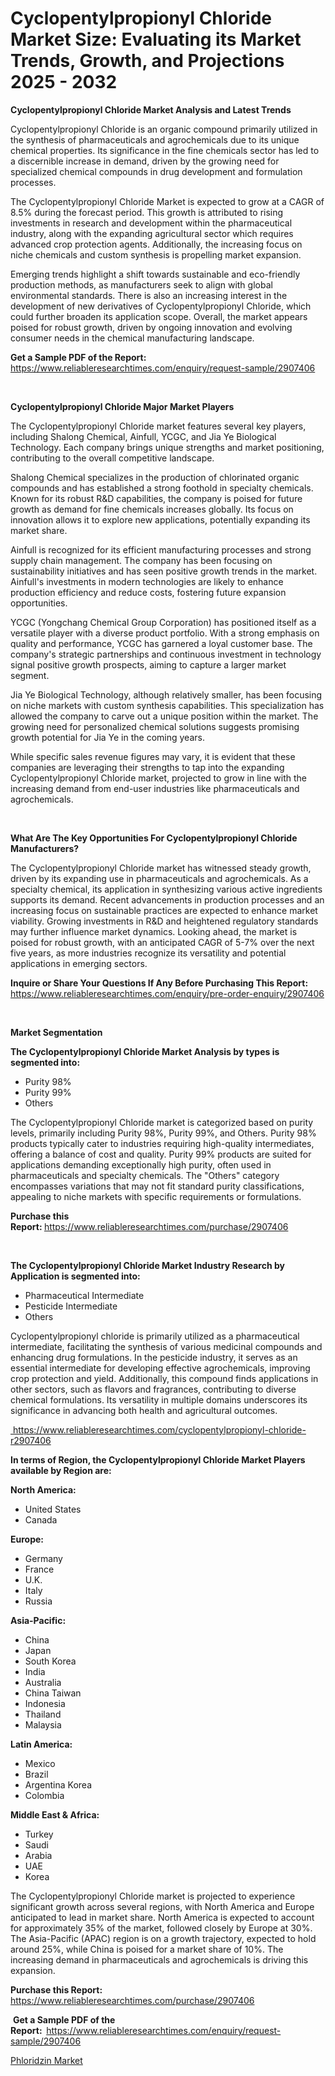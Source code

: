 <p><h1>Cyclopentylpropionyl Chloride Market Size: Evaluating its Market Trends, Growth, and Projections 2025 - 2032</h1></p><p><strong>Cyclopentylpropionyl Chloride Market Analysis and Latest Trends</strong></p>
<p><p>Cyclopentylpropionyl Chloride is an organic compound primarily utilized in the synthesis of pharmaceuticals and agrochemicals due to its unique chemical properties. Its significance in the fine chemicals sector has led to a discernible increase in demand, driven by the growing need for specialized chemical compounds in drug development and formulation processes.</p><p>The Cyclopentylpropionyl Chloride Market is expected to grow at a CAGR of 8.5% during the forecast period. This growth is attributed to rising investments in research and development within the pharmaceutical industry, along with the expanding agricultural sector which requires advanced crop protection agents. Additionally, the increasing focus on niche chemicals and custom synthesis is propelling market expansion.</p><p>Emerging trends highlight a shift towards sustainable and eco-friendly production methods, as manufacturers seek to align with global environmental standards. There is also an increasing interest in the development of new derivatives of Cyclopentylpropionyl Chloride, which could further broaden its application scope. Overall, the market appears poised for robust growth, driven by ongoing innovation and evolving consumer needs in the chemical manufacturing landscape.</p></p>
<p><strong>Get a Sample PDF of the Report:&nbsp;</strong> <a href="https://www.reliableresearchtimes.com/enquiry/request-sample/2907406?utm_campaign=3311&utm_medium=2&utm_source=Github&utm_content=ia&utm_term=12032025&utm_id=cyclopentylpropionyl-chloride">https://www.reliableresearchtimes.com/enquiry/request-sample/2907406</a></p>
<p>&nbsp;</p>
<p><strong>Cyclopentylpropionyl Chloride Major Market Players</strong></p>
<p><p>The Cyclopentylpropionyl Chloride market features several key players, including Shalong Chemical, Ainfull, YCGC, and Jia Ye Biological Technology. Each company brings unique strengths and market positioning, contributing to the overall competitive landscape.</p><p>Shalong Chemical specializes in the production of chlorinated organic compounds and has established a strong foothold in specialty chemicals. Known for its robust R&D capabilities, the company is poised for future growth as demand for fine chemicals increases globally. Its focus on innovation allows it to explore new applications, potentially expanding its market share.</p><p>Ainfull is recognized for its efficient manufacturing processes and strong supply chain management. The company has been focusing on sustainability initiatives and has seen positive growth trends in the market. Ainfull's investments in modern technologies are likely to enhance production efficiency and reduce costs, fostering future expansion opportunities.</p><p>YCGC (Yongchang Chemical Group Corporation) has positioned itself as a versatile player with a diverse product portfolio. With a strong emphasis on quality and performance, YCGC has garnered a loyal customer base. The company's strategic partnerships and continuous investment in technology signal positive growth prospects, aiming to capture a larger market segment.</p><p>Jia Ye Biological Technology, although relatively smaller, has been focusing on niche markets with custom synthesis capabilities. This specialization has allowed the company to carve out a unique position within the market. The growing need for personalized chemical solutions suggests promising growth potential for Jia Ye in the coming years.</p><p>While specific sales revenue figures may vary, it is evident that these companies are leveraging their strengths to tap into the expanding Cyclopentylpropionyl Chloride market, projected to grow in line with the increasing demand from end-user industries like pharmaceuticals and agrochemicals.</p></p>
<p>&nbsp;</p>
<p><strong>What Are The Key Opportunities For Cyclopentylpropionyl Chloride Manufacturers?</strong></p>
<p><p>The Cyclopentylpropionyl Chloride market has witnessed steady growth, driven by its expanding use in pharmaceuticals and agrochemicals. As a specialty chemical, its application in synthesizing various active ingredients supports its demand. Recent advancements in production processes and an increasing focus on sustainable practices are expected to enhance market viability. Growing investments in R&D and heightened regulatory standards may further influence market dynamics. Looking ahead, the market is poised for robust growth, with an anticipated CAGR of 5-7% over the next five years, as more industries recognize its versatility and potential applications in emerging sectors.</p></p>
<p><strong>Inquire or Share Your Questions If Any Before Purchasing This Report:</strong> <a href="https://www.reliableresearchtimes.com/enquiry/pre-order-enquiry/2907406?utm_campaign=3311&utm_medium=2&utm_source=Github&utm_content=ia&utm_term=12032025&utm_id=cyclopentylpropionyl-chloride">https://www.reliableresearchtimes.com/enquiry/pre-order-enquiry/2907406</a></p>
<p>&nbsp;</p>
<p><strong>Market Segmentation</strong></p>
<p><strong>The Cyclopentylpropionyl Chloride Market Analysis by types is segmented into:</strong></p>
<p><ul><li>Purity 98%</li><li>Purity 99%</li><li>Others</li></ul></p>
<p><p>The Cyclopentylpropionyl Chloride market is categorized based on purity levels, primarily including Purity 98%, Purity 99%, and Others. Purity 98% products typically cater to industries requiring high-quality intermediates, offering a balance of cost and quality. Purity 99% products are suited for applications demanding exceptionally high purity, often used in pharmaceuticals and specialty chemicals. The "Others" category encompasses variations that may not fit standard purity classifications, appealing to niche markets with specific requirements or formulations.</p></p>
<p><strong>Purchase this Report:&nbsp;</strong><a href="https://www.reliableresearchtimes.com/purchase/2907406?utm_campaign=3311&utm_medium=2&utm_source=Github&utm_content=ia&utm_term=12032025&utm_id=cyclopentylpropionyl-chloride">https://www.reliableresearchtimes.com/purchase/2907406</a></p>
<p>&nbsp;</p>
<p><strong>The Cyclopentylpropionyl Chloride Market Industry Research by Application is segmented into:</strong></p>
<p><ul><li>Pharmaceutical Intermediate</li><li>Pesticide Intermediate</li><li>Others</li></ul></p>
<p><p>Cyclopentylpropionyl chloride is primarily utilized as a pharmaceutical intermediate, facilitating the synthesis of various medicinal compounds and enhancing drug formulations. In the pesticide industry, it serves as an essential intermediate for developing effective agrochemicals, improving crop protection and yield. Additionally, this compound finds applications in other sectors, such as flavors and fragrances, contributing to diverse chemical formulations. Its versatility in multiple domains underscores its significance in advancing both health and agricultural outcomes.</p></p>
<p><a href="https://www.reliableresearchtimes.com/cyclopentylpropionyl-chloride-r2907406?utm_campaign=3311&utm_medium=2&utm_source=Github&utm_content=ia&utm_term=12032025&utm_id=cyclopentylpropionyl-chloride">&nbsp;https://www.reliableresearchtimes.com/cyclopentylpropionyl-chloride-r2907406</a></p>
<p><strong>In terms of Region, the Cyclopentylpropionyl Chloride Market Players available by Region are:</strong></p>
<p>
    <p> <strong> North America: </strong>
        <ul>
            <li>United States</li>
            <li>Canada</li>
        </ul>
        </p> 
    <p> <strong> Europe: </strong>
        <ul>
            <li>Germany</li>
            <li>France</li>
            <li>U.K.</li>
            <li>Italy</li>
            <li>Russia</li>
        </ul>
        </p> 
    <p> <strong> Asia-Pacific: </strong>
        <ul>
            <li>China</li>
            <li>Japan</li>
            <li>South Korea</li>
            <li>India</li>
            <li>Australia</li>
            <li>China Taiwan</li>
            <li>Indonesia</li>
            <li>Thailand</li>
            <li>Malaysia</li>
        </ul>
        </p> 
    <p> <strong> Latin America: </strong>
        <ul>
            <li>Mexico</li>
            <li>Brazil</li>
            <li>Argentina Korea</li>
            <li>Colombia</li>
        </ul>
        </p> 
    <p> <strong> Middle East & Africa: </strong>
        <ul>
            <li>Turkey</li>
            <li>Saudi</li>
            <li>Arabia</li>
            <li>UAE</li>
            <li>Korea</li>
        </ul>
    </p>
    </p>
<p><p>The Cyclopentylpropionyl Chloride market is projected to experience significant growth across several regions, with North America and Europe anticipated to lead in market share. North America is expected to account for approximately 35% of the market, followed closely by Europe at 30%. The Asia-Pacific (APAC) region is on a growth trajectory, expected to hold around 25%, while China is poised for a market share of 10%. The increasing demand in pharmaceuticals and agrochemicals is driving this expansion.</p></p>
<p><strong>Purchase this Report: </strong><a href="https://www.reliableresearchtimes.com/purchase/2907406?utm_campaign=3311&utm_medium=2&utm_source=Github&utm_content=ia&utm_term=12032025&utm_id=cyclopentylpropionyl-chloride">https://www.reliableresearchtimes.com/purchase/2907406</a></p>
<p>&nbsp;<strong>Get a Sample PDF of the Report:&nbsp;&nbsp;</strong><a href="https://www.reliableresearchtimes.com/enquiry/request-sample/2907406?utm_campaign=3311&utm_medium=2&utm_source=Github&utm_content=ia&utm_term=12032025&utm_id=cyclopentylpropionyl-chloride">https://www.reliableresearchtimes.com/enquiry/request-sample/2907406</a></p>
<p><strong></strong></p>
<p><p><a href="https://github.com/Krish2023na/Market-Research-Report-List-7/blob/main/phloridzin-market.md?utm_campaign=3311&utm_medium=2&utm_source=Github&utm_content=ia&utm_term=12032025&utm_id=cyclopentylpropionyl-chloride">Phloridzin Market</a></p></p>